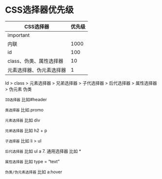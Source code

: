 # CSS选择器优先级

| CSS选择器                | 优先级 |
| ------------------------ | ------ |
| important                |        |
| 内联                     | 1000   |
| id                       | 100    |
| class、伪类、属性选择器  | 10     |
| 元素选择器、伪元素选择器 | 1      |

Id > class > 元素选择器 > 兄弟选择器 > 子代选择器 > 后代选择器 > 属性选择器 > 伪元素 伪类

`ID选择器` 比如#header

`类选择器` 比如.promo

`元素选择器` 比如 div

`兄弟选择器` 比如 h2 + p

`子选择器` 比如 li  >  ul

`后代选择器` 比如 ul a 7. 通用选择器 比如 *

`属性选择器` 比如 type = “text”

`伪类/伪元素选择器` 比如 a:hover


